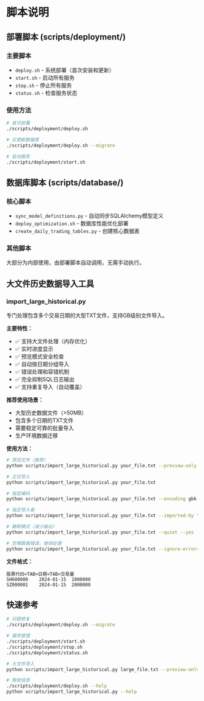# 脚本说明

## 部署脚本 (scripts/deployment/)

### 主要脚本
- `deploy.sh` - 系统部署（首次安装和更新）
- `start.sh` - 启动所有服务
- `stop.sh` - 停止所有服务
- `status.sh` - 检查服务状态

### 使用方法
```bash
# 首次部署
./scripts/deployment/deploy.sh

# 仅更新数据库
./scripts/deployment/deploy.sh --migrate

# 启动服务
./scripts/deployment/start.sh
```

## 数据库脚本 (scripts/database/)

### 核心脚本
- `sync_model_definitions.py` - 自动同步SQLAlchemy模型定义
- `deploy_optimization.sh` - 数据库性能优化部署
- `create_daily_trading_tables.py` - 创建核心数据表

### 其他脚本
大部分为内部使用，由部署脚本自动调用，无需手动执行。

## 大文件历史数据导入工具

### import_large_historical.py
专门处理包含多个交易日期的大型TXT文件，支持GB级别文件导入。

**主要特性：**
- ✅ 支持大文件处理（内存优化）
- ✅ 实时进度显示
- ✅ 预览模式安全检查
- ✅ 自动按日期分组导入
- ✅ 错误处理和容错机制
- ✅ 完全抑制SQL日志输出
- ✅ 支持重复导入（自动覆盖）

**推荐使用场景：**
- 大型历史数据文件（>50MB）
- 包含多个日期的TXT文件
- 需要稳定可靠的批量导入
- 生产环境数据迁移

**使用方法：**
```bash
# 预览文件（推荐）
python scripts/import_large_historical.py your_file.txt --preview-only

# 正式导入
python scripts/import_large_historical.py your_file.txt

# 指定编码
python scripts/import_large_historical.py your_file.txt --encoding gbk

# 指定导入者
python scripts/import_large_historical.py your_file.txt --imported-by "张三"

# 静默模式（减少输出）
python scripts/import_large_historical.py your_file.txt --quiet --yes

# 忽略数据错误，继续处理
python scripts/import_large_historical.py your_file.txt --ignore-errors --yes
```

**文件格式：**
```
股票代码<TAB>日期<TAB>交易量
SH600000	2024-01-15	1000000
SZ000001	2024-01-15	2000000
```

## 快速参考

```bash
# 问题修复
./scripts/deployment/deploy.sh --migrate

# 服务管理
./scripts/deployment/start.sh
./scripts/deployment/stop.sh
./scripts/deployment/status.sh

# 大文件导入
python scripts/import_large_historical.py large_file.txt --preview-only

# 帮助信息
./scripts/deployment/deploy.sh --help
python scripts/import_large_historical.py --help
```